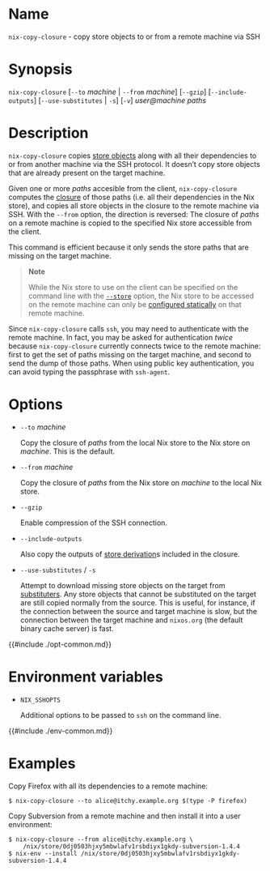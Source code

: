 # Name

`nix-copy-closure` - copy store objects to or from a remote machine via SSH

# Synopsis

`nix-copy-closure`
  [`--to` _machine_ | `--from` _machine_]
  [`--gzip`]
  [`--include-outputs`]
  [`--use-substitutes` | `-s`]
  [`-v`]
  _user@machine_ _paths_

# Description

`nix-copy-closure` copies [store objects](@docroot@/glossary.md#gloss-store-object) along with all their dependencies to or from another machine via the SSH protocol.
It doesn’t copy store objects that are already present on the target machine.

Given one or more _paths_ accesible from the client, `nix-copy-closure` computes the [closure](@docroot@/glossary.md#gloss-closure) of those paths (i.e. all their dependencies in the Nix store), and copies all store objects in the closure to the remote machine via SSH.
With the `--from` option, the direction is reversed:
The closure of _paths_ on a remote machine is copied to the specified Nix store accessible from the client.

This command is efficient because it only sends the store paths that are missing on the target machine.

> **Note**
>
> While the Nix store to use on the client can be specified on the command line with the [`--store`](@docroot@/command-ref/conf-file.md#conf-store) option, the Nix store to be accessed on the remote machine can only be [configured statically](@docroot@/command-ref/conf-file.md#configuration-file) on that remote machine.

Since `nix-copy-closure` calls `ssh`, you may need to authenticate with the remote machine.
In fact, you may be asked for authentication _twice_ because `nix-copy-closure` currently connects twice to the remote machine: first to get the set of paths missing on the target machine, and second to send the dump of those paths.
When using public key authentication, you can avoid typing the passphrase with `ssh-agent`.

# Options

  - `--to` _machine_

    Copy the closure of _paths_ from the local Nix store to the Nix store on _machine_.
    This is the default.

  - `--from` _machine_

    Copy the closure of _paths_ from the Nix store on _machine_ to the local Nix store.

  - `--gzip`

    Enable compression of the SSH connection.

  - `--include-outputs`

    Also copy the outputs of [store derivation]s included in the closure.

    [store derivation]: @docroot@/glossary.md#gloss-store-derivation

  - `--use-substitutes` / `-s`

    Attempt to download missing store objects on the target from [substituters](@docroot@/command-ref/conf-file.md#conf-substituters).
    Any store objects that cannot be substituted on the target are still copied normally from the source.
    This is useful, for instance, if the connection between the source and target machine is slow, but the connection between the target machine and `nixos.org` (the default binary cache server) is fast.

{{#include ./opt-common.md}}

# Environment variables

  - `NIX_SSHOPTS`

    Additional options to be passed to `ssh` on the command line.

{{#include ./env-common.md}}

# Examples

Copy Firefox with all its dependencies to a remote machine:

```console
$ nix-copy-closure --to alice@itchy.example.org $(type -P firefox)
```

Copy Subversion from a remote machine and then install it into a user
environment:

```console
$ nix-copy-closure --from alice@itchy.example.org \
    /nix/store/0dj0503hjxy5mbwlafv1rsbdiyx1gkdy-subversion-1.4.4
$ nix-env --install /nix/store/0dj0503hjxy5mbwlafv1rsbdiyx1gkdy-subversion-1.4.4
```
